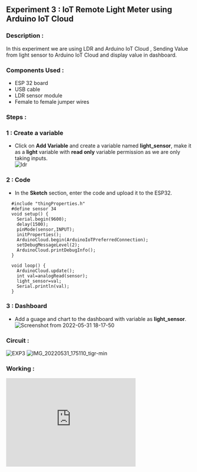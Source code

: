 ## Experiment 3 : IoT Remote Light Meter using Arduino IoT Cloud

### Description :  
In this experiment we are using LDR and Arduino IoT Cloud , Sending Value from light sensor to Arduino IoT Cloud and display value in dashboard.   

### Components Used :   
* ESP 32 board
* USB cable 
* LDR sensor module
* Female to female jumper wires

### Steps :   
### 1 : Create a variable   
* Click on __Add Variable__ and create a variable named **light_sensor**, make it as a **light** variable with **read only** variable permission as we are only taking inputs.     
![ldr](https://user-images.githubusercontent.com/86108610/171178273-bbef60a8-de71-4fee-9430-ea120a161847.png)   

### 2 : Code   
* In the __Sketch__ section, enter the code and upload it to the ESP32.   
```
  #include "thingProperties.h"
  #define sensor 34
  void setup() {
    Serial.begin(9600);
    delay(1500); 
    pinMode(sensor,INPUT);
    initProperties();
    ArduinoCloud.begin(ArduinoIoTPreferredConnection);
    setDebugMessageLevel(2);
    ArduinoCloud.printDebugInfo();
  }

  void loop() {
    ArduinoCloud.update();
    int val=analogRead(sensor);
    light_sensor=val;
    Serial.println(val);
  }
```   

### 3 : Dashboard   
* Add a guage and chart to the dashboard with variable as **light_sensor**.   
  ![Screenshot from 2022-05-31 18-17-50](https://user-images.githubusercontent.com/86108610/171213116-55833af2-4a2c-464e-b1bc-5eb75b0bb433.png)

### Circuit :   

![EXP3](https://user-images.githubusercontent.com/86108610/171213569-7c611662-11d2-4d23-819a-437fda84e3c6.png)
![IMG_20220531_175110_tigr-min](https://user-images.githubusercontent.com/86108610/171218870-2206e723-b338-4a60-b574-43fd8746252b.jpg)   

### Working :
<iframe width="352" height="240"
src="https://user-images.githubusercontent.com/86108610/171213929-fa1c1207-f382-4218-85eb-daf342bc58d7.mp4"
frameborder="0" 
allow="accelerometer; autoplay; encrypted-media; gyroscope; picture-in-picture" 
allowfullscreen></iframe>  

